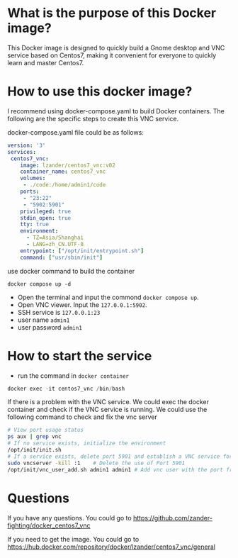 # What is the purpose of this Docker image?
This Docker image is designed to quickly build a Gnome desktop and VNC service based on Centos7, making it convenient for everyone to quickly learn and master Centos7.
# How to use this docker image?
I recommend using docker-compose.yaml to build Docker containers. The following are the specific steps to create this VNC service.

docker-compose.yaml file could be as follows:
```yaml
version: '3'
services:
 centos7_vnc:
    image: lzander/centos7_vnc:v02
    container_name: centos7_vnc
    volumes:
     - ./code:/home/admin1/code
    ports:
     - "23:22"
     - "5902:5901"
    privileged: true
    stdin_open: true
    tty: true
    environment:
      - TZ=Asia/Shanghai
      - LANG=zh_CN.UTF-8
    entrypoint: ["/opt/init/entrypoint.sh"]
    command: ["usr/sbin/init"]
```

use docker command to build the container
```docker
docker compose up -d
```

- Open the terminal and input the commond `docker compose up`.
- Open VNC viewer. Input the `127.0.0.1:5902`.
- SSH service is `127.0.0.1:23`
- user name `admin1`
- user password `admin1`
# How to start the service
- run the command in `docker container`
```powershell
docker exec -it centos7_vnc /bin/bash
```
If there is a problem with the VNC service. We could exec the docker container and check if the VNC service is running. We could use the following command to check and fix the vnc server
```bash
# View port usage status
ps aux | grep vnc
# If no service exists, initialize the environment
/opt/init/init.sh
# If a service exists, delete port 5901 and establish a VNC service for admin1
sudo vncserver -kill :1    # Delete the use of Port 5901
/opt/init/vnc_user_add.sh admin1 admin1 # Add vnc user with the port free
```
# Questions
If you have any questions. You could go to https://github.com/zander-fighting/docker_centos7_vnc

If you need to get the image. You could go to https://hub.docker.com/repository/docker/lzander/centos7_vnc/general
